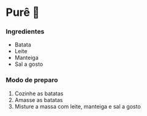 # Purê :potato:

### Ingredientes

- Batata
- Leite
- Manteiga
- Sal a gosto



### Modo de preparo

1. Cozinhe as batatas
2. Amasse as batatas
3. Misture a massa com leite, manteiga e sal a gosto



